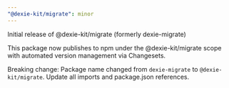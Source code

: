 ```yaml
---
"@dexie-kit/migrate": minor
---
```


Initial release of @dexie-kit/migrate (formerly dexie-migrate)

This package now publishes to npm under the @dexie-kit/migrate scope with automated version management via Changesets.

Breaking change: Package name changed from `dexie-migrate` to `@dexie-kit/migrate`. Update all imports and package.json references.
